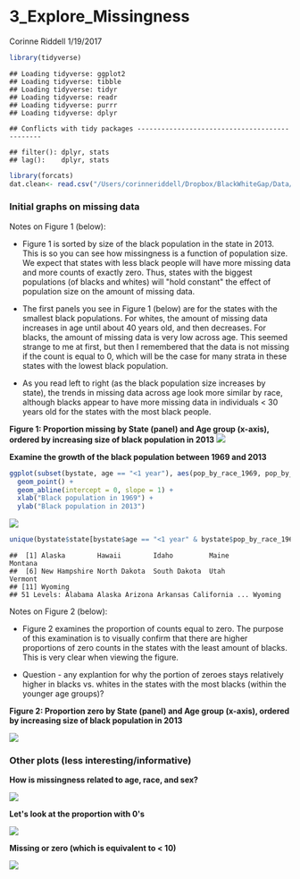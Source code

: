 3\_Explore\_Missingness
================
Corinne Riddell
1/19/2017

``` r
library(tidyverse)
```

    ## Loading tidyverse: ggplot2
    ## Loading tidyverse: tibble
    ## Loading tidyverse: tidyr
    ## Loading tidyverse: readr
    ## Loading tidyverse: purrr
    ## Loading tidyverse: dplyr

    ## Conflicts with tidy packages ----------------------------------------------

    ## filter(): dplyr, stats
    ## lag():    dplyr, stats

``` r
library(forcats)
dat.clean<- read.csv("/Users/corinneriddell/Dropbox/BlackWhiteGap/Data/dat_clean.csv", header = T)
```

### Initial graphs on missing data

Notes on Figure 1 (below):

-   Figure 1 is sorted by size of the black population in the state in 2013. This is so you can see how missingness is a function of population size. We expect that states with less black people will have more missing data and more counts of exactly zero. Thus, states with the biggest populations (of blacks and whites) will "hold constant" the effect of population size on the amount of missing data.

-   The first panels you see in Figure 1 (below) are for the states with the smallest black populations. For whites, the amount of missing data increases in age until about 40 years old, and then decreases. For blacks, the amount of missing data is very low across age. This seemed strange to me at first, but then I remembered that the data is not missing if the count is equal to 0, which will be the case for many strata in these states with the lowest black population.

-   As you read left to right (as the black population size increases by state), the trends in missing data across age look more similar by race, although blacks appear to have more missing data in individuals &lt; 30 years old for the states with the most black people.

**Figure 1: Proportion missing by State (panel) and Age group (x-axis), ordered by increasing size of black population in 2013** ![](3_Explore_Missingness_files/figure-markdown_github/bystate-1.png)

**Examine the growth of the black population between 1969 and 2013**

``` r
ggplot(subset(bystate, age == "<1 year"), aes(pop_by_race_1969, pop_by_race_2013)) + 
  geom_point() + 
  geom_abline(intercept = 0, slope = 1) + 
  xlab("Black population in 1969") + 
  ylab("Black population in 2013")
```

![](3_Explore_Missingness_files/figure-markdown_github/unnamed-chunk-1-1.png)

``` r
unique(bystate$state[bystate$age == "<1 year" & bystate$pop_by_race_1969 < 10000])
```

    ##  [1] Alaska        Hawaii        Idaho         Maine         Montana      
    ##  [6] New Hampshire North Dakota  South Dakota  Utah          Vermont      
    ## [11] Wyoming      
    ## 51 Levels: Alabama Alaska Arizona Arkansas California ... Wyoming

Notes on Figure 2 (below):

-   Figure 2 examines the proportion of counts equal to zero. The purpose of this examination is to visually confirm that there are higher proportions of zero counts in the states with the least amount of blacks. This is very clear when viewing the figure.

-   Question - any explantion for why the portion of zeroes stays relatively higher in blacks vs. whites in the states with the most blacks (within the younger age groups)?

**Figure 2: Proportion zero by State (panel) and Age group (x-axis), ordered by increasing size of black population in 2013**

![](3_Explore_Missingness_files/figure-markdown_github/zero_by_state-1.png)

### Other plots (less interesting/informative)

**How is missingness related to age, race, and sex?**

![](3_Explore_Missingness_files/figure-markdown_github/missing_data-1.png)

**Let's look at the proportion with 0's**

![](3_Explore_Missingness_files/figure-markdown_github/zero_data-1.png)

**Missing or zero (which is equivalent to &lt; 10)**

![](3_Explore_Missingness_files/figure-markdown_github/miss_or_zero_data-1.png)
